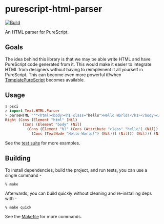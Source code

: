 # purescript-html-parser

[![Build](https://img.shields.io/travis/carymrobbins/purescript-html-parser.svg?logo=travis)](http://travis-ci.org/carymrobbins/purescript-html-parser)

An HTML parser for PureScript.

## Goals

The idea behind this library is that we may be able write HTML and have PureScript code generated from it.
This would make it easier to integrate HTML from designers without having to reimplement it all yourself in PureScript.
This can become even more powerful if/when [TemplatePureScript](https://github.com/purescript/purescript/issues/140)
becomes available.

## Usage

```purescript
$ psci
> import Text.HTML.Parser
> parseHTML """<html><body><h1 class="hello">Hello World!</h1></body></html>"""
Right (Cons (Element "html" (Nil)
        (Cons (Element "body" (Nil)
          (Cons (Element "h1" (Cons (Attribute "class" "hello") (Nil))
            (Cons (TextNode "Hello World!") (Nil))) (Nil))) (Nil))) (Nil))
```

See the [test suite](test/Main.purs) for more examples.

## Building

To install dependencies, build the project, and run tests, you can use a single command -

```
% make
```

Afterwards, you can build quickly without cleaning and re-installing deps with -

```
% make quick
```

See the [Makefile](Makefile) for more commands.
